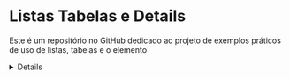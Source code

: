 # Listas Tabelas e Details
 Este é um repositório no GitHub dedicado ao projeto de exemplos práticos de uso de listas, tabelas e o elemento <details> em HTML e CSS. O objetivo deste projeto é demonstrar como estruturar e estilizar informações de maneira eficaz usando esses elementos, para melhorar a organização e a apresentação de conteúdo em páginas web.
